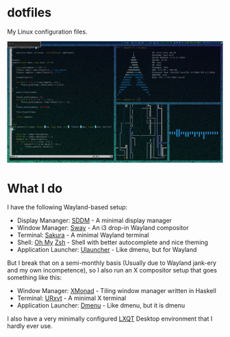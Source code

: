 # dotfiles

My Linux configuration files.   

![Gaps aren't actually useful outside screenshots](img/screenshot/scrst-20180429155249.png)

# What I do
I have the following Wayland-based setup:
* Display Mananger: [SDDM](https://github.com/sddm/sddm) - A minimal display manager
* Window Manager: [Sway](http://swaywm.org/) - An i3 drop-in Wayland compositor 
* Terminal: [Sakura](https://launchpad.net/sakura) - A minimal Wayland terminal
* Shell: [Oh My](https://github.com/robbyrussell/oh-my-zsh) [Zsh](http://www.zsh.org/) - Shell with better autocomplete and nice theming
* Application Launcher: [Ulauncher](https://ulauncher.io/) - Like dmenu, but for Wayland

But I break that on a semi-monthly basis (Usually due to Wayland jank-ery and my own incompetence), so I also run an X compositor setup that goes something like this:
* Window Manager: [XMonad](http://xmonad.org/) - Tiling window manager written in Haskell
* Terminal: [URxvt](http://software.schmorp.de/pkg/rxvt-unicode.html) - A minimal X terminal
* Application Launcher: [Dmenu](https://tools.suckless.org/dmenu/) - Like dmenu, but it is dmenu

I also have a very minimally configured [LXQT](https://lxqt.org/) Desktop environment that I hardly ever use.
